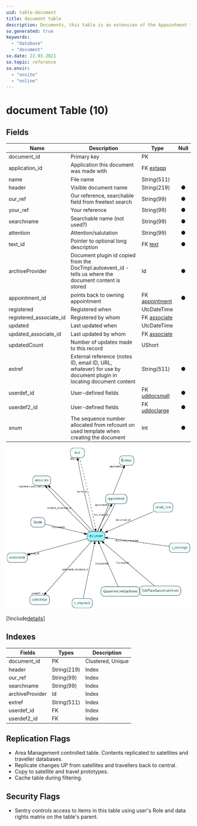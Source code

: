 ```yaml
---
uid: table-document
title: document table
description: Documents, this table is an extension of the Appointment table.  There is always a corresponding appointment record; the relation between appointment and document is navigable in both directions. A document-type appointment record always has a corresponding document record and a record in VisibleFor specifying who may see this.  
so.generated: true
keywords:
  - "database"
  - "document"
so.date: 22.03.2021
so.topic: reference
so.envir:
  - "onsite"
  - "online"
---
```


# document Table (10)

## Fields

| Name | Description | Type | Null |
|------|-------------|------|:----:|
|document\_id|Primary key|PK| |
|application\_id|Application this document was made with|FK [extapp](extapp.md)| |
|name|File name|String(511)| |
|header|Visible document name|String(219)|&#x25CF;|
|our\_ref|Our reference, searchable field from freetext search|String(99)|&#x25CF;|
|your\_ref|Your reference|String(99)|&#x25CF;|
|searchname|Searchable name (not used?)|String(99)|&#x25CF;|
|attention|Attention/salutation|String(99)|&#x25CF;|
|text\_id|Pointer to optional long description|FK [text](text.md)|&#x25CF;|
|archiveProvider|Document plugin id copied from the DocTmpl.autoevent_id - tells us where the document content is stored|Id|&#x25CF;|
|appointment\_id|points back to owning appointment|FK [appointment](appointment.md)|&#x25CF;|
|registered|Registered when|UtcDateTime| |
|registered\_associate\_id|Registered by whom|FK [associate](associate.md)| |
|updated|Last updated when|UtcDateTime| |
|updated\_associate\_id|Last updated by whom|FK [associate](associate.md)| |
|updatedCount|Number of updates made to this record|UShort| |
|extref|External reference (notes ID, email ID, URL, whatever) for use by document plugin in locating document content|String(511)|&#x25CF;|
|userdef\_id|User-defined fields|FK [uddocsmall](uddocsmall.md)|&#x25CF;|
|userdef2\_id|User-defined fields|FK [uddoclarge](uddoclarge.md)|&#x25CF;|
|snum|The sequence number allocated from refcount on used template when creating the document|Int|&#x25CF;|


![document table relationship diagram](./media/document.png)

[!include[details](./includes/document.md)]

## Indexes

| Fields | Types | Description |
|--------|-------|-------------|
|document\_id |PK |Clustered, Unique |
|header |String(219) |Index |
|our\_ref |String(99) |Index |
|searchname |String(99) |Index |
|archiveProvider |Id |Index |
|extref |String(511) |Index |
|userdef\_id |FK |Index |
|userdef2\_id |FK |Index |

## Replication Flags

* Area Management controlled table. Contents replicated to satellites and traveller databases.
* Replicate changes UP from satellites and travellers back to central.
* Copy to satellite and travel prototypes.
* Cache table during filtering.

## Security Flags

* Sentry controls access to items in this table using user's Role and data rights matrix on the table's parent.


